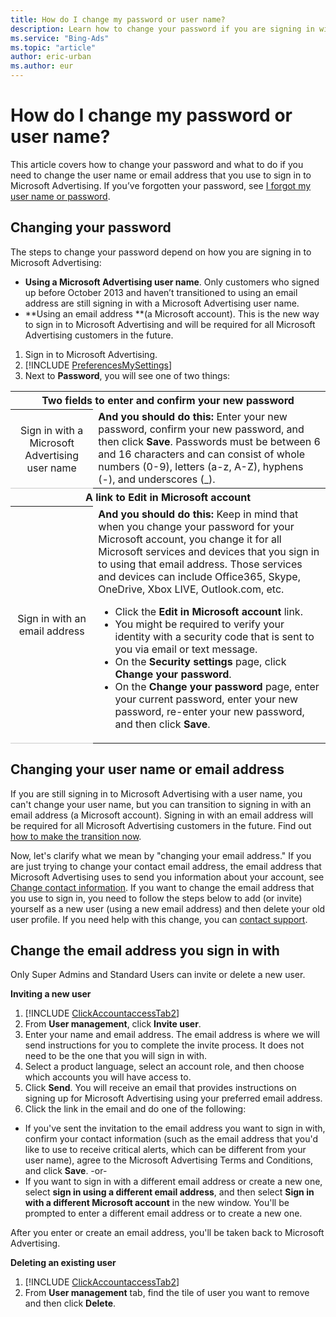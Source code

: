 ```yaml
---
title: How do I change my password or user name?
description: Learn how to change your password if you are signing in with a Microsoft Advertising user name or an email address (a Microsoft account).
ms.service: "Bing-Ads"
ms.topic: "article"
author: eric-urban
ms.author: eur
---
```


# How do I change my password or user name?

This article covers how to change your password and what to do if you need to change the user name or email address that you use to sign in to Microsoft Advertising. If you’ve forgotten your password, see [I forgot my user name or password](./hlp_BA_PROC_ForgotPassword.md).

## Changing your password

The steps to change your password depend on how you are signing in to Microsoft Advertising:

- **Using a Microsoft Advertising user name**. Only customers who signed up before October 2013 and haven’t transitioned to using an email address are still signing in with a Microsoft Advertising user name.
- **Using an email address **(a Microsoft account). This is the new way to sign in to Microsoft Advertising and will be required for all Microsoft Advertising customers in the future.

1. Sign in to Microsoft Advertising.
1. [!INCLUDE [PreferencesMySettings](./includes/PreferencesMySettings.md)]
1. Next to **Password**, you will see one of two things:

<table>
  <tr>
    <th scope="col" colspan="2">Two fields to enter and confirm your new password</th>
  </tr>
  <tr>
    <th style="font-weight:normal;background-color:transparent;border-bottom:solid 1px #ccc" scope="row">
      <para>
          Sign in with a Microsoft Advertising user name
        </para>
    </th>
    <td>
      <para>
        <strong>And you should do this:</strong> Enter your new password, confirm your new password, and then click <strong>Save</strong>.  
          Passwords must be between 6 and 16 characters and can consist of whole numbers (0-9), letters (a-z, A-Z), hyphens (-), and underscores (_).
        </para>
    </td>
  </tr>
  <tr>
    <th scope="col" colspan="2">
        A link to <strong>
          Edit in Microsoft account
        </strong>
      </th>
  </tr>
  <tr>
    <th style="font-weight:normal;background-color:transparent;border-bottom:solid 1px #ccc" scope="row">
      <para>Sign in with an email address</para>
    </th>
    <td>
      <para>
        <strong>And you should do this:</strong> Keep in mind that when you change your password for your Microsoft account, you change it for all Microsoft services and devices that you sign in to using that email address. Those services and devices can include Office365, Skype, OneDrive, Xbox LIVE, Outlook.com, etc.
        </para>
      <ul type="ORDERED">
        <li>
            Click the <strong>Edit in Microsoft account</strong> link.
          </li>
        <li>You might be required to verify your identity with a security code that is sent to you via email or text message.</li>
        <li>
            On the <strong>Security settings</strong> page, click <strong>Change your password</strong>.
          </li>
        <li>
            On the <strong>Change your password</strong> page, enter your current password, enter your new password, re-enter your new password, and then click <strong>Save</strong>.
          </li>
      </ul>
    </td>
  </tr>
</table>

## Changing your user name or email address

If you are still signing in to Microsoft Advertising with a user name, you can't change your user name, but you can transition to signing in with an email address (a Microsoft account). Signing in with an email address will be required for all Microsoft Advertising customers in the future. Find out [how to make the transition now](./hlp_BA_CONC_MSAFAQ.md).

Now, let's clarify what we mean by "changing your email address." If you are just trying to change your contact email address, the email address that Microsoft Advertising uses to send you information about your account, see [Change contact information](./hlp_BA_PROC_EditMySettings.md). If you want to change the email address that you use to sign in, you need to follow the steps below to add (or invite) yourself as a new user (using a new email address) and then delete your old user profile. If you need help with this change, you can [contact support](https://go.microsoft.com/fwlink?LinkId=398371).

## Change the email address you sign in with

Only Super Admins and Standard Users can invite or delete a new user.

**Inviting a new user**

1. [!INCLUDE [ClickAccountaccessTab2](./includes/ClickAccountaccessTab2.md)]
1. From **User management**, click **Invite user**.
1. Enter your name and email address.       The email address is where we will send instructions for you to complete the invite process. It does not need to be the one that you will sign in with.
1. Select a product language, select an account role, and then choose which accounts you will have access to.
1. Click **Send**.       You will receive an email that provides instructions on signing up for Microsoft Advertising using your preferred email address.
1. Click the link in the email and do one of the following:
  - If you've sent the invitation to the email address you want to sign in with, confirm your contact information (such as the email address that you'd like to use to receive critical alerts, which can be different from your user name), agree to the Microsoft Advertising Terms and Conditions, and click **Save**.           -or-
  - If you want to sign in with a different email address or create a new one, select **sign in using a different email address**, and then select **Sign in with a different Microsoft account** in the new window. You'll be prompted to enter a different email address or to create a new one.

After you enter or create an email address, you'll be taken back to Microsoft Advertising.

**Deleting an existing user**

1. [!INCLUDE [ClickAccountaccessTab2](./includes/ClickAccountaccessTab2.md)]
1. From **User management** tab, find the tile of user you want to remove and then click **Delete**.


